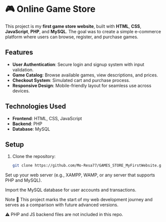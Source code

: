# 🎮 Online Game Store

This project is my **first game store website**, built with **HTML**, **CSS**, **JavaScript**, **PHP**, and **MySQL**. The goal was to create a simple e-commerce platform where users can browse, register, and purchase games.

## Features

- **User Authentication**: Secure login and signup system with input validation.
- **Game Catalog**: Browse available games, view descriptions, and prices.
- **Checkout System**: Simulated cart and purchase process.
- **Responsive Design**: Mobile-friendly layout for seamless use across devices.

## Technologies Used

- **Frontend**: HTML, CSS, JavaScript
- **Backend**: PHP
- **Database**: MySQL

## Setup

1. Clone the repository:
   ```bash
   git clone https://github.com/Mo-Resa77/GAMES_STORE_MyFirstWebsite.git
Set up your web server (e.g., XAMPP, WAMP, or any server that supports PHP and MySQL).

Import the MySQL database for user accounts and transactions.

Note
📌 This project marks the start of my web development journey and serves as a comparison with future advanced versions.

⚠️ PHP and JS backend files are not included in this repo.
